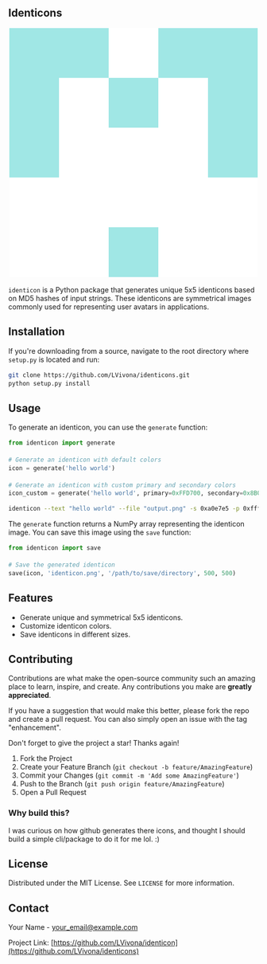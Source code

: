 ## Identicons



<p align="center">
  <img src="https://github.com/LVivona/identicons/blob/d42e48e0adf9c343cab792a42c6d5b51226dabfb/assets/output.png" alt="centered image" />
</p>

`identicon` is a Python package that generates unique 5x5 identicons based on MD5 hashes of input strings. These identicons are symmetrical images commonly used for representing user avatars in applications.

## Installation

If you're downloading from a source, navigate to the root directory where `setup.py` is located and run:

```bash
git clone https://github.com/LVivona/identicons.git
python setup.py install
```

## Usage

To generate an identicon, you can use the `generate` function:

```python
from identicon import generate

# Generate an identicon with default colors
icon = generate('hello world')

# Generate an identicon with custom primary and secondary colors
icon_custom = generate('hello world', primary=0xFFD700, secondary=0x8B0000)
```

```bash
identicon --text "hello world" --file "output.png" -s 0xa0e7e5 -p 0xffffff
```

The `generate` function returns a NumPy array representing the identicon image. You can save this image using the `save` function:

```python
from identicon import save

# Save the generated identicon
save(icon, 'identicon.png', '/path/to/save/directory', 500, 500)
```

## Features

- Generate unique and symmetrical 5x5 identicons.
- Customize identicon colors.
- Save identicons in different sizes.

## Contributing

Contributions are what make the open-source community such an amazing place to learn, inspire, and create. Any contributions you make are **greatly appreciated**.

If you have a suggestion that would make this better, please fork the repo and create a pull request. You can also simply open an issue with the tag "enhancement".

Don't forget to give the project a star! Thanks again!

1. Fork the Project
2. Create your Feature Branch (`git checkout -b feature/AmazingFeature`)
3. Commit your Changes (`git commit -m 'Add some AmazingFeature'`)
4. Push to the Branch (`git push origin feature/AmazingFeature`)
5. Open a Pull Request

### Why build this?
I was curious on how github generates there icons, and thought I should build a simple cli/package to do it for me lol. :)

## License

Distributed under the MIT License. See `LICENSE` for more information.

## Contact

Your Name - [your_email@example.com](mailto:lucavivona01@gmail.com)


Project Link: [https://github.com/LVivona/identicon](https://github.com/LVivona/identicons)
